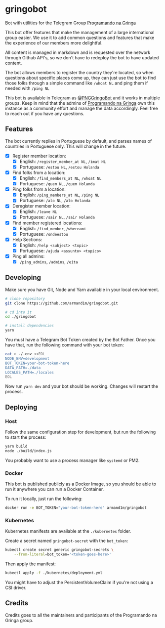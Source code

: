 # gringobot

Bot with utilities for the Telegram Group [Programando na Gringa](https://go.d1m.dev/png)

This bot offer features that make the management of a large international group easier. We use it to add common questions and features that make the experience of our members more delightful.

All content is managed in markdown and is requested over the network through Github API's, so we don't have to redeploy the bot to have updated content.

The bot allows members to register the country they're located, so when questions about specific places come up, they can just use the bot to find those folks through a simple command like `/whoat NL` and ping them if needed with `/ping NL`

This bot is available in Telegram as [@PNGGringoBot](https://t.me/PNGGringoBot) and it works in multiple groups. Keep in mind that the admins of [Programando na Gringa](https://go.d1m.dev/png) own this instance as a community effort and manage the data accordingly. Feel free to reach out if you have any questions.

## Features

The bot currently replies in Portuguese by default, and parses names of countries in Portuguese only. This will change in the future.

 - [x] Register member location:
    - [x] English: `/register_member_at NL`, `/imat NL`
    - [x] Portuguese: `/estou NL`, `/estou Holanda`
 - [x] Find folks from a location:
    - [x] English: `/find_members_at NL`, `/whoat NL`
    - [x] Portuguese: `/quem NL`, `/quem Holanda`
 - [x] Ping folks from a location:
    - [x] English: `/ping_members_at NL`, `/ping NL`
    - [x] Portuguese: `/alo NL`, `/alo Holanda`
 - [x] Deregister member location:
    - [x] English: `/leave NL`
    - [x] Portuguese: `/sair NL`, `/sair Holanda`
 - [x] Find member registered locations:
    - [x] English: `/find_member`, `/whereami`
    - [x] Portuguese: `/ondeestou`
 - [x] Help Sections:
    - [x] English: `/help <subject> <topic>`
    - [x] Portuguese: `/ajuda <assunto> <topico>`
 - [x] Ping all admins:
    - [x] `/ping_admins`, `/admins`, `/eita`

## Developing

Make sure you have Git, Node and Yarn available in your local environment.

```sh
# clone repository
git clone https://github.com/armand1m/gringobot.git

# cd into it
cd ./gringobot

# install dependencies
yarn
```

You must have a Telegram Bot Token created by the Bot Father. Once you have that, run the following command with your bot token:

```sh
cat > ./.env <<EOL
NODE_ENV=development
BOT_TOKEN=your-bot-token-here
DATA_PATH=./data
LOCALES_PATH=./locales
EOL
```

Now run `yarn dev` and your bot should be working. Changes will restart the process.

## Deploying

### Host

Follow the same configuration step for development, but run the following to start the process:

```sh
yarn build
node ./build/index.js
```

You probably want to use a process manager like `systemd` or PM2.

### Docker

This bot is published publicly as a Docker Image, so you should be able to run it anywhere you can run a Docker Container.

To run it locally, just run the following:

```sh
docker run -e BOT_TOKEN="your-bot-token-here" armand1m/gringobot
```

### Kubernetes

Kubernetes manifests are available at the `./kubernetes` folder.

Create a secret named `gringobot-secret` with the `bot_token`:

```sh
kubectl create secret generic gringobot-secrets \
    --from-literal=bot_token='<token-goes-here>'
```

Then apply the manifest:

```sh
kubectl apply -f ./kubernetes/deployment.yml
```

You might have to adjust the PersistentVolumeClaim if you're not using a CSI driver.

## Credits

Credits goes to all the maintainers and participants of the Programando na Gringa group.
